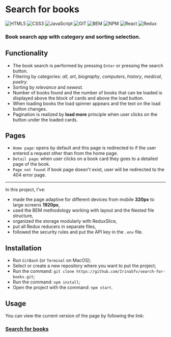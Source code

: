 # Search for books
<div id="stackBadges">
   <img src="https://img.shields.io/badge/-HTML5-red?style=for-the-badge&logo=HTML5&logoColor=white" alt="HTML5"/>
   <img src="https://img.shields.io/badge/-CSS3-blue?style=for-the-badge&logo=CSS3&logoColor=white" alt="CSS3"/>
   <img src="https://img.shields.io/badge/-JavaScript-yellow?style=for-the-badge&logo=JavaScript&logoColor=white" alt="JavaScript"/>
   <img src="https://img.shields.io/badge/-GIT-orange?style=for-the-badge&logo=Git&logoColor=white" alt="GIT"/>
   <img src="https://img.shields.io/badge/-BEM-black?style=for-the-badge" alt="BEM"/>
   <img src="https://img.shields.io/badge/-NPM-red?style=for-the-badge&logo=NPM&logoColor=white" alt="NPM"/>
   <img src="https://img.shields.io/badge/-React-gray?style=for-the-badge&logo=React&logoColor=lightblue" alt="React"/>
    <img src="https://img.shields.io/badge/-Redux-5920B1.svg?style=for-the-badge&logo=Redux&logoColor=white" alt="Redux"/>
</div>

### Book search app with category and sorting selection.

## Functionality
* The book search is performed by pressing `Enter` or pressing the search button.
* Filtering by categories: _all_, _art_, _biography_, _computers_, _history_, _medical_, _poetry_.
* Sorting by _relevance_ and _newest_.
* Number of books found and the number of books that can be loaded is displayed above the block of cards and above the load button. 
* When loading books the load spinner appears and the text on the load button changes. 
* Pagination is realized by __load more__ principle when user clicks on the button under the loaded cards.

## Pages
* `Home page`: opens by default and this page is redirected to if the user entered a request other than from the home page.
* `Detail page`: when user clicks on a book card they goes to a detailed page of the book. 
* `Page not found`: if book page doesn't exist, user will be redirected to the 404 error page. 

---

In this project, I've:
* made the page adaptive for different devices from mobile __320px__ to large screens __1920px__, 
* used the BEM methodology working with layout and the Nested file structure,
* organized the storage modularly with ReduxSlice, 
* put all Redux reducers in separate files, 
* followed the security rules and put the API key in the `.env` file. 

## Installation
* Run `GitBash` (or `Terminal` on MacOS);
* Select or create a new repository where you want to put the project;
* Run the command: `git clone https://github.com/IrinaSfv/search-for-books.git`;
* Run the command: `npm install`;
* Open the project with the command: `npm start`.

## Usage
You can view the current version of the page by following the link:
### [Search for books](https://irinasfv.github.io)
